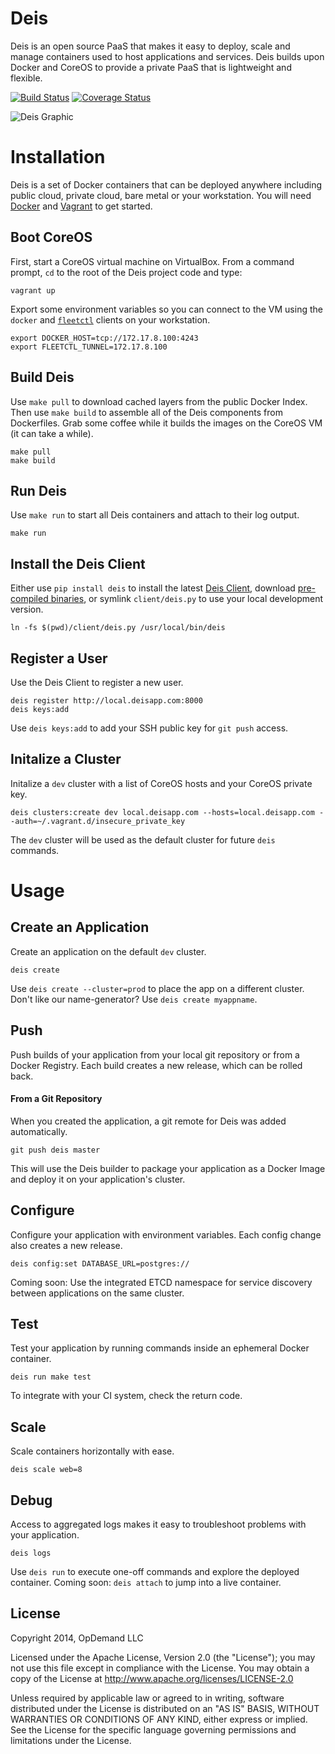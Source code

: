 # Deis

Deis is an open source PaaS that makes it easy to deploy, scale and manage containers used to host applications and services. Deis builds upon Docker and CoreOS to provide a private PaaS that is lightweight and flexible.

[![Build Status](https://travis-ci.org/opdemand/deis.png?branch=master)](https://travis-ci.org/opdemand/deis)
[![Coverage Status](https://coveralls.io/repos/opdemand/deis/badge.png?branch=master)](https://coveralls.io/r/opdemand/deis?branch=master)

![Deis Graphic](https://s3-us-west-2.amazonaws.com/deis-images/deis-graphic.png)

# Installation

Deis is a set of Docker containers that can be deployed anywhere including public cloud, private cloud, bare metal or your workstation. You will need [Docker](https://www.docker.io/) and [Vagrant](http://www.vagrantup.com/) to get started.

## Boot CoreOS

First, start a CoreOS virtual machine on VirtualBox. From a command prompt, `cd` to the root of the Deis project code and type:

```
vagrant up
```

Export some environment variables so you can connect to the VM using the `docker` and [`fleetctl`](https://github.com/coreos/fleet#building) clients on your workstation.

```
export DOCKER_HOST=tcp://172.17.8.100:4243
export FLEETCTL_TUNNEL=172.17.8.100
```

## Build Deis

Use `make pull` to download cached layers from the public Docker Index.  Then use `make build` to assemble all of the Deis components from Dockerfiles.  Grab some coffee while it builds the images on the CoreOS VM (it can take a while).

```
make pull
make build
```

## Run Deis

Use `make run` to start all Deis containers and attach to their log output.

```
make run
```

## Install the Deis Client
Either use `pip install deis` to install the latest [Deis Client](https://pypi.python.org/pypi/deis/), download [pre-compiled binaries](https://github.com/opdemand/deis/tree/master/client#get-started), or symlink `client/deis.py` to use your local development version.

```
ln -fs $(pwd)/client/deis.py /usr/local/bin/deis
```

## Register a User

Use the Deis Client to register a new user.

```
deis register http://local.deisapp.com:8000
deis keys:add
```

Use `deis keys:add` to add your SSH public key for `git push` access.

## Initalize a Cluster

Initalize a `dev` cluster with a list of CoreOS hosts and your CoreOS private key.

```
deis clusters:create dev local.deisapp.com --hosts=local.deisapp.com --auth=~/.vagrant.d/insecure_private_key
```

The `dev` cluster will be used as the default cluster for future `deis` commands.

# Usage

## Create an Application
Create an application on the default `dev` cluster.

```
deis create
```

Use `deis create --cluster=prod` to place the app on a different cluster.  Don't like our name-generator?  Use `deis create myappname`.

## Push
Push builds of your application from your local git repository or from a Docker Registry.  Each build creates a new release, which can be rolled back.

#### From a Git Repository
When you created the application, a git remote for Deis was added automatically.

```
git push deis master
```
This will use the Deis builder to package your application as a Docker Image and deploy it on your application's cluster.

## Configure
Configure your application with environment variables.  Each config change also creates a new release.

```
deis config:set DATABASE_URL=postgres://
```

Coming soon: Use the integrated ETCD namespace for service discovery between applications on the same cluster.

## Test
Test your application by running commands inside an ephemeral Docker container.

```
deis run make test
```

To integrate with your CI system, check the return code.

## Scale
Scale containers horizontally with ease.

```
deis scale web=8
```

## Debug
Access to aggregated logs makes it easy to troubleshoot problems with your application.

```
deis logs
```

Use `deis run` to execute one-off commands and explore the deployed container.  Coming soon: `deis attach` to jump into a live container.

## License

Copyright 2014, OpDemand LLC

Licensed under the Apache License, Version 2.0 (the "License"); you may not use this file except in compliance with the License. You may obtain a copy of the License at <http://www.apache.org/licenses/LICENSE-2.0>

Unless required by applicable law or agreed to in writing, software distributed under the License is distributed on an "AS IS" BASIS, WITHOUT WARRANTIES OR CONDITIONS OF ANY KIND, either express or implied. See the License for the specific language governing permissions and limitations under the License.
